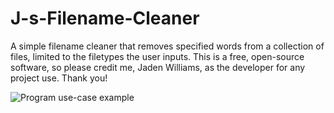 # J-s-Filename-Cleaner
A simple filename cleaner that removes specified words from a collection of files, limited to the filetypes the user inputs. This is a free, open-source software, so please credit me, Jaden Williams, as the developer for any project use. Thank you!

![Program use-case example](https://user-images.githubusercontent.com/59098194/189674597-fdaf8bd2-7721-4ccd-b83d-a14fb5cb5020.png)
